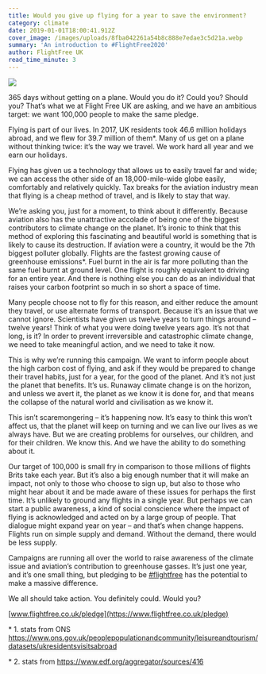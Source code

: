 ```yaml
---
title: Would you give up flying for a year to save the environment?
category: climate
date: 2019-01-01T18:00:41.912Z
cover_image: /images/uploads/8fba042261a54b8c888e7edae3c5d21a.webp
summary: 'An introduction to #FlightFree2020'
author: FlightFree UK
read_time_minute: 3
---
```

![](/images/uploads/8fba042261a54b8c888e7edae3c5d21a.webp)

365 days without getting on a plane. Would you do it? Could you? Should you? That’s what we at Flight Free UK are asking, and we have an ambitious target: we want 100,000 people to make the same pledge.

Flying is part of our lives. In 2017, UK residents took 46.6 million holidays abroad, and we flew for 39.7 million of them*. Many of us get on a plane without thinking twice: it’s the way we travel. We work hard all year and we earn our holidays. 

Flying has given us a technology that allows us to easily travel far and wide; we can access the other side of an 18,000-mile-wide globe easily, comfortably and relatively quickly. Tax breaks for the aviation industry mean that flying is a cheap method of travel, and is likely to stay that way. 

We’re asking you, just for a moment, to think about it differently. Because aviation also has the unattractive accolade of being one of the biggest contributors to climate change on the planet. It’s ironic to think that this method of exploring this fascinating and beautiful world is something that is likely to cause its destruction. If aviation were a country, it would be the 7th biggest polluter globally. Flights are the fastest growing cause of greenhouse emissions*. Fuel burnt in the air is far more polluting than the same fuel burnt at ground level. One flight is roughly equivalent to driving for an entire year. And there is nothing else you can do as an individual that raises your carbon footprint so much in so short a space of time.

Many people choose not to fly for this reason, and either reduce the amount they travel, or use alternate forms of transport. Because it’s an issue that we cannot ignore. Scientists have given us twelve years to turn things around – twelve years! Think of what you were doing twelve years ago. It’s not that long, is it? In order to prevent irreversible and catastrophic climate change, we need to take meaningful action, and we need to take it now.

This is why we’re running this campaign. We want to inform people about the high carbon cost of flying, and ask if they would be prepared to change their travel habits, just for a year, for the good of the planet. And it’s not just the planet that benefits. It’s us. Runaway climate change is on the horizon, and unless we avert it, the planet as we know it is done for, and that means the collapse of the natural world and civilisation as we know it. 

This isn’t scaremongering – it’s happening now. It’s easy to think this won’t affect us, that the planet will keep on turning and we can live our lives as we always have. But we are creating problems for ourselves, our children, and for their children. We know this. And we have the ability to do something about it.

Our target of 100,000 is small fry in comparison to those millions of flights Brits take each year. But it’s also a big enough number that it will make an impact, not only to those who choose to sign up, but also to those who might hear about it and be made aware of these issues for perhaps the first time. It’s unlikely to ground any flights in a single year. But perhaps we can start a public awareness, a kind of social conscience where the impact of flying is acknowledged and acted on by a large group of people. That dialogue might expand year on year – and that’s when change happens. Flights run on simple supply and demand. Without the demand, there would be less supply.

Campaigns are running all over the world to raise awareness of the climate issue and aviation’s contribution to greenhouse gasses. It’s just one year, and it’s one small thing, but pledging to be [\#flightfree](https://www.flightfree.co.uk/blog/search/.hash.flightfree) has the potential to make a massive difference. 

We all should take action. You definitely could. Would you?

[www.flightfree.co.uk/pledge](https://www.flightfree.co.uk/pledge)

\* 1. stats from ONS <https://www.ons.gov.uk/peoplepopulationandcommunity/leisureandtourism/datasets/ukresidentsvisitsabroad>

\* 2. stats from <https://www.edf.org/aggregator/sources/416>
